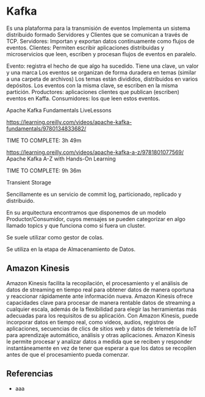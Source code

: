 # Kafka

Es una plataforma para la transmisión de eventos
Implementa un sistema distribuido formado Servidores y Clientes que se comunican a través de TCP.
Servidores: Importan y exportan datos continuamente como flujos de eventos.
Clientes: Permiten escribir aplicaciones distribuidas y microservicios que leen, escriben y procesan flujos de eventos en paralelo.

Evento: registra el hecho de que algo ha sucedido.
Tiene una clave, un valor y una marca
Los eventos se organizan de forma duradera en temas (similar a una carpeta de archivos)
Los temas están divididos, distribuidos en varios depósitos. Los eventos con la misma clave, se escriben en la misma partición.
Productores: aplicaciones clientes que publican (escriben) eventos en Kaffa.
Consumidores: los que leen estos eventos.

Apache Kafka Fundamentals LiveLessons

https://learning.oreilly.com/videos/apache-kafka-fundamentals/9780134833682/

TIME TO COMPLETE:
3h 49m



https://learning.oreilly.com/videos/apache-kafka-a-z/9781801077569/
Apache Kafka A-Z with Hands-On Learning

TIME TO COMPLETE:
9h 36m


Transient Storage

Sencillamente es un servicio de commit log, particionado, replicado y distribuido.

En su arquitectura encontramos que disponemos de un modelo Productor/Consumidor, cuyos mensajes se pueden categorizar en algo llamado topics y que funciona como si fuera un cluster.

Se suele utilizar como gestor de colas.

Se utiliza en la etapa de Almacenamiento de Datos.


## Amazon Kinesis

Amazon Kinesis facilita la recopilación, el procesamiento y el análisis de datos de streaming en tiempo real para obtener datos de manera oportuna y reaccionar rápidamente ante información nueva. Amazon Kinesis ofrece capacidades clave para procesar de manera rentable datos de streaming a cualquier escala, además de la flexibilidad para elegir las herramientas más adecuadas para los requisitos de su aplicación. Con Amazon Kinesis, puede incorporar datos en tiempo real, como videos, audios, registros de aplicaciones, secuencias de clics de sitios web y datos de telemetría de IoT para aprendizaje automático, análisis y otras aplicaciones. Amazon Kinesis le permite procesar y analizar datos a medida que se reciben y responder instantáneamente en vez de tener que esperar a que los datos se recopilen antes de que el procesamiento pueda comenzar.

## Referencias

* aaa
